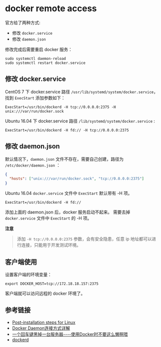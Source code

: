 # docker remote access

官方给了两种方式:

- 修改 `docker.service`
- 修改 `daemon.json`

修改完成后需要重启 docker 服务：

```
sudo systemctl daemon-reload
sudo systemctl restart docker.service
```

## 修改 docker.service

CentOS 7 下 docker.service 路径 `/usr/lib/systemd/system/docker.service`，找到 `ExecStart` 添加参数如下：

```
ExecStart=/usr/bin/dockerd -H tcp://0.0.0.0:2375 -H unix:///var/run/docker.sock
```

Ubuntu 16.04 下 docker.service 路径 `/lib/systemd/system/docker.service` :

```
ExecStart=/usr/bin/dockerd -H fd:// -H tcp://0.0.0.0:2375
```

## 修改 daemon.json

默认情况下，`daemon.json` 文件不存在，需要自己创建，路径为 `/etc/docker/daemon.json` ：

```json
{
  "hosts": ["unix:///var/run/docker.sock", "tcp://0.0.0.0:2375"]
}
```

Ubuntu 16.04 `docker.service` 文件中 `ExecStart` 默认带有 -H 项。

```
ExecStart=/usr/bin/dockerd -H fd://
```

添加上面的 daemon.json 后，docker 服务启动不起来。 需要去掉 `docker.service` 文件中 `ExecStart` 的 -H 项。

**注意**

> 添加 `-H tcp://0.0.0.0:2375` 参数，会有安全隐患，任意 ip 地址都可以进行连接，只能用于开发测试环境。

## 客户端使用

设置客户端的环境变量：

```
export DOCKER_HOST=tcp://172.18.18.157:2375
```

客户端就可以访问远程的 docker 环境了。

## 参考链接

- [Post-installation steps for Linux](https://docs.docker.com/install/linux/linux-postinstall//)
- [Docker Daemon连接方式详解](https://www.jianshu.com/p/7ba1a93e6de4)
- [一个回车键黑掉一台服务器----使用Docker时不要这么懒啊喂](https://www.jianshu.com/p/74aa4723111b)
- [dockerd](https://docs.docker.com/engine/reference/commandline/dockerd/)
